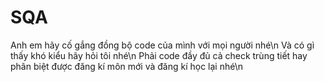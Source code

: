 # SQA

Anh em hãy cố gắng đồng bộ code của mình với mọi người nhé\n
Và có gì thấy khó kiểu hãy hỏi tôi nhé\n
Phải code đầy đủ cả check trùng tiết hay phân biệt được đăng kí môn mới và đăng kí học lại nhé\n
